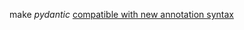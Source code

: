 make _pydantic_ [compatible with new annotation syntax](https://pydantic-docs.helpmanual.io/usage/postponed_annotations/#using-new-annotation-syntax-in-your-model)
